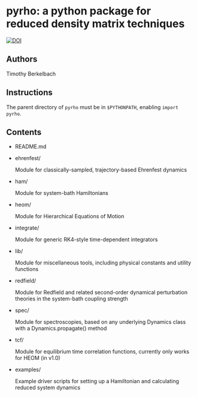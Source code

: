 pyrho: a python package for reduced density matrix techniques
==============================================================
[![DOI](https://zenodo.org/badge/50130882.svg)](https://zenodo.org/badge/latestdoi/50130882)

Authors
-------
Timothy Berkelbach

Instructions
------------
The parent directory of `pyrho` must be in `$PYTHONPATH`, enabling
    `import pyrho`.

Contents
--------
* README.md

* ehrenfest/

    Module for classically-sampled, trajectory-based Ehrenfest dynamics

* ham/

    Module for system-bath Hamiltonians

* heom/

    Module for Hierarchical Equations of Motion

* integrate/
    
    Module for generic RK4-style time-dependent integrators

* lib/
    
    Module for miscellaneous tools, including physical constants
        and utility functions

* redfield/
    
    Module for Redfield and related second-order dynamical perturbation
        theories in the system-bath coupling strength

* spec/

    Module for spectroscopies, based on any underlying Dynamics class
        with a Dynamics.propagate() method

* tcf/

    Module for equilibrium time correlation functions, currently only 
        works for HEOM (in v1.0)

* examples/
    
    Example driver scripts for setting up a Hamiltonian and calculating
        reduced system dynamics

